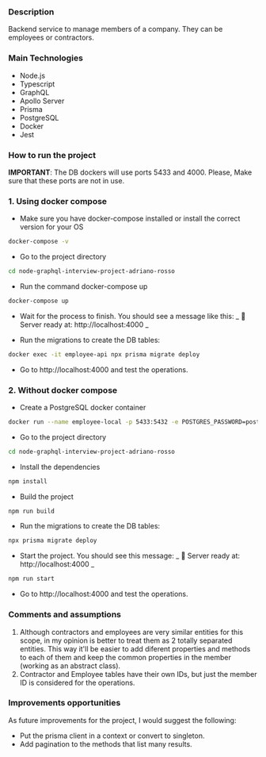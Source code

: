 ### Description

Backend service to manage members of a company. They can be employees or contractors.

### Main Technologies

- Node.js
- Typescript
- GraphQL
- Apollo Server
- Prisma
- PostgreSQL
- Docker
- Jest

### How to run the project

**IMPORTANT**: The DB dockers will use ports 5433 and 4000. Please, Make sure that these ports are not in use.

### 1. Using docker compose

- Make sure you have docker-compose installed or install the correct version for your OS

```bash
docker-compose -v
```

- Go to the project directory

```bash
cd node-graphql-interview-project-adriano-rosso
```

- Run the command docker-compose up

```bash
docker-compose up
```

- Wait for the process to finish. You should see a message like this: _ 🚀 Server ready at: http://localhost:4000 _

- Run the migrations to create the DB tables:

```bash
docker exec -it employee-api npx prisma migrate deploy
```

- Go to http://localhost:4000 and test the operations.

### 2. Without docker compose

- Create a PostgreSQL docker container

```bash
docker run --name employee-local -p 5433:5432 -e POSTGRES_PASSWORD=postgres -d postgres
```

- Go to the project directory

```bash
cd node-graphql-interview-project-adriano-rosso
```

- Install the dependencies

```bash
npm install
```

- Build the project

```bash
npm run build
```

- Run the migrations to create the DB tables:

```bash
npx prisma migrate deploy
```

- Start the project. You should see this message: _ 🚀 Server ready at: http://localhost:4000 _

```bash
npm run start
```

- Go to http://localhost:4000 and test the operations.

### Comments and assumptions

1. Although contractors and employees are very similar entities for this scope, in my opinion is better to treat them as 2 totally separated
   entities. This way it'll be easier to add diferent properties and methods to each of them and keep the common properties in the member
   (working as an abstract class).
2. Contractor and Employee tables have their own IDs, but just the member ID is considered for the operations.

### Improvements opportunities

As future improvements for the project, I would suggest the following:

- Put the prisma client in a context or convert to singleton.
- Add pagination to the methods that list many results.
